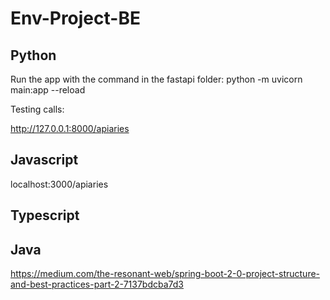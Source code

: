 # Env-Project-BE

## Python 
Run the app with the command in the fastapi folder:
 python -m uvicorn main:app --reload

Testing calls:

http://127.0.0.1:8000/apiaries


## Javascript

localhost:3000/apiaries

## Typescript



## Java

https://medium.com/the-resonant-web/spring-boot-2-0-project-structure-and-best-practices-part-2-7137bdcba7d3

